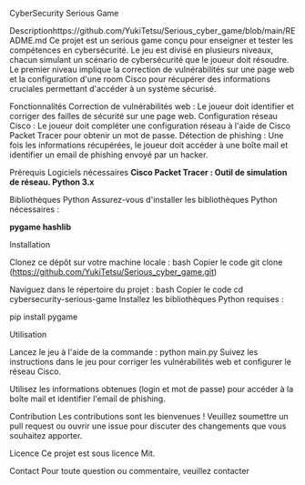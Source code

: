 CyberSecurity Serious Game

Descriptionhttps://github.com/YukiTetsu/Serious_cyber_game/blob/main/README.md
Ce projet est un serious game conçu pour enseigner et tester les compétences en cybersécurité. Le jeu est divisé en plusieurs niveaux, chacun simulant un scénario de cybersécurité que le joueur doit résoudre.
Le premier niveau implique la correction de vulnérabilités sur une page web et la configuration d'une room Cisco pour récupérer des informations cruciales permettant d'accéder à un système sécurisé.

Fonctionnalités
Correction de vulnérabilités web : Le joueur doit identifier et corriger des failles de sécurité sur une page web.
Configuration réseau Cisco : Le joueur doit compléter une configuration réseau à l'aide de Cisco Packet Tracer pour obtenir un mot de passe.
Détection de phishing : Une fois les informations récupérées, le joueur doit accéder à une boîte mail et identifier un email de phishing envoyé par un hacker.

Prérequis
Logiciels nécessaires
**Cisco Packet Tracer : Outil de simulation de réseau.
Python 3.x**

Bibliothèques Python
Assurez-vous d'installer les bibliothèques Python nécessaires :

**pygame
hashlib**

Installation

Clonez ce dépôt sur votre machine locale :
bash
Copier le code
git clone (https://github.com/YukiTetsu/Serious_cyber_game.git)

Naviguez dans le répertoire du projet :
bash
Copier le code
cd cybersecurity-serious-game
Installez les bibliothèques Python requises :

pip install pygame

Utilisation

Lancez le jeu à l'aide de la commande :
python main.py
Suivez les instructions dans le jeu pour corriger les vulnérabilités web et configurer le réseau Cisco.

Utilisez les informations obtenues (login et mot de passe) pour accéder à la boîte mail et identifier l'email de phishing.

Contribution
Les contributions sont les bienvenues ! Veuillez soumettre un pull request ou ouvrir une issue pour discuter des changements que vous souhaitez apporter.

Licence
Ce projet est sous licence Mit.

Contact
Pour toute question ou commentaire, veuillez contacter 

